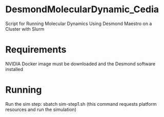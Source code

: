 # DesmondMolecularDynamic_Cedia
Script for Running Molecular Dynamics Using Desmond Maestro on a Cluster with Slurm

# Requirements
NVIDIA Docker image must be downloaded and the Desmond software installed

# Running
Run the sim step:
sbatch sim-step1.sh (this command requests platform resources and run the simulation)
